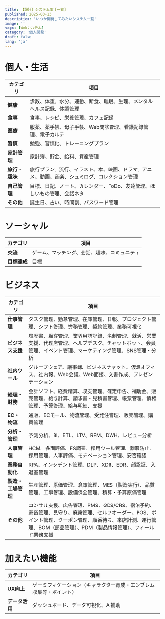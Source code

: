 ```yaml
---
title: 【設計】システム案【一覧】
published: 2025-03-13
description: 'いつか開発してみたいシステム一覧'
image: ''
tags: [Webシステム]
category: '個人開発'
draft: false 
lang: 'ja'
---
```

# **個人・生活**
| カテゴリ       | 項目                                                                                           |
| -------------- | ---------------------------------------------------------------------------------------------- |
| **健康**       | 歩数、体重、水分、運動、断食、睡眠、生理、メンタルヘルス記録、体調管理                         |
| **食事**       | 食事、レシピ、栄養管理、カフェ記録                                                             |
| **医療**       | 服薬、薬手帳、母子手帳、Web問診管理、看護記録管理、電子カルテ                                  |
| **習慣**       | 勉強、習慣化、トレーニングプラン                                                               |
| **家計管理**   | 家計簿、貯金、給料、資産管理                                                                   |
| **旅行・趣味** | 旅行プラン、流行、イラスト、本、映画、ドラマ、アニメ、動画、音楽、シュミログ、コレクション管理 |
| **自己管理**   | 目標、日記、ノート、カレンダー、ToDo、友達管理、ほしいもの管理、会話ネタ                       |
| **その他**     | 誕生日、占い、時間割、パスワード管理                                                           |

# **ソーシャル**
| カテゴリ     | 項目                                         |
| ------------ | -------------------------------------------- |
| **交流**     | ゲーム、マッチング、会話、趣味、コミュニティ |
| **目標達成** | 目標                                         |

# **ビジネス**
| カテゴリ           | 項目                                                                                                                                                                                                                |
| ------------------ | ------------------------------------------------------------------------------------------------------------------------------------------------------------------------------------------------------------------- |
| **仕事管理**       | タスク管理、勤怠管理、在庫管理、日報、プロジェクト管理、シフト管理、労務管理、契約管理、業務可視化                                                                                                                  |
| **ビジネス支援**   | 履歴書、顧客管理、業界用語記録、名刺管理、就活、営業支援、代理店管理、ヘルプデスク、チャットボット、会員管理、イベント管理、マーケティング管理、SNS管理・分析                                                       |
| **社内ツール**     | グループウェア、議事録、ビジネスチャット、仮想オフィス、社内報、Web会議、Web面接、文書作成、プレゼンテーション                                                                                                      |
| **経理・財務**     | 会計ソフト、経費精算、収支管理、確定申告、補助金、販売管理、給与計算、請求書・見積書管理、帳票管理、債権管理、予算管理、給与明細、支援                                                                              |
| **EC・物流**       | 通販、ECモール、物流管理、受発注管理、販売管理、購買管理                                                                                                                                                            |
| **分析・管理**     | 予測分析、BI、ETL、LTV、RFM、DWH、レビュー分析                                                                                                                                                                      |
| **人事管理**       | HCM、多面評価、ES調査、採用ツール管理、離職防止、採用管理、人事評価、モチベーション管理、安否確認                                                                                                                   |
| **業務自動化**     | RPA、インシデント管理、DLP、XDR、EDR、顔認証、入退室管理                                                                                                                                                            |
| **製造・工場管理** | 生産管理、原価管理、倉庫管理、MES（製造実行）、品質管理、工事管理、設備保全管理、積算・予算原価管理                                                                                                                 |
| **その他**         | コンサル支援、広告管理、PMS、GDS/CRS、宿泊予約、家畜管理、見守り、廃棄管理、セルフオーダー、POS、ポイント管理、クーポン管理、順番待ち、来店計測、運行管理、BOM（部品管理）、PDM（製品情報管理）、フィールド業務支援 |

#  **加えたい機能**
| カテゴリ       | 項目                                                                 |
| -------------- | -------------------------------------------------------------------- |
| **UX向上**     | ゲーミフィケーション（キャラクター育成・エンブレム収集等・ポイント） |
| **データ活用** | ダッシュボード、データ可視化、AI補助                                 |

